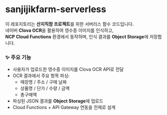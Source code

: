 # sanjijikfarm-serverless

이 레포지토리는 **산지직팜 프로젝트**를 위한 서버리스 함수 코드입니다.  
네이버 **Clova OCR**을 활용하여 영수증 이미지를 인식하고,  
**NCP Cloud Functions** 환경에서 동작하며, 인식 결과를 **Object Storage**에 저장합니다.


### ✨ 주요 기능
- 사용자가 업로드한 영수증 이미지를 Clova OCR API로 전달
- OCR 결과에서 주요 항목 파싱:
  - 매장명 / 주소 / 구매 날짜 
  - 상품명 / 단가 / 수량 / 금액
  - 총구매액
- 파싱된 JSON 결과를 **Object Storage**에 업로드
- Cloud Functions + API Gateway 연동을 전제로 설계
